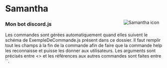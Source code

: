 <DOCTYPE html>
  <head>
  </head>
  <body>
    <h1>Samantha</h1>
    <img src="avatar.ico"
     alt="Samantha icon"
     style="float: right; margin-right: 10px;" />
    <h3>Mon bot discord.js</h3>
    <p>Les commandes sont gérées automatiquement quand elles suivent le schéma de ExempleDeCommande.js présent dans ce dossier. Il faut remplir tout les champs à la fin de la commande afin de faire que la commande help les reconnaisse et puisse les donner aux utilisateurs. Les arguments sont précisés entre <> et les références aux autres commandes sont faites entre ``.</p>
  </body>
</html>
